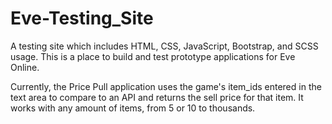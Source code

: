 # Eve-Testing_Site
 A testing site which includes HTML, CSS, JavaScript, Bootstrap, and SCSS usage. This is a place to build and test prototype applications for Eve Online.

Currently, the Price Pull application uses the game's item_ids entered in the text area to compare to an API and returns the sell price for that item. It works with any amount of items, from 5 or 10 to thousands.
